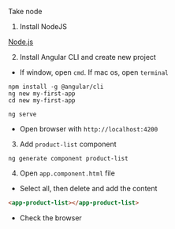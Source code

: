 Take node

1. Install NodeJS

[Node.js](https://nodejs.org/en/)

2. Install Angular CLI and create new project

- If window, open `cmd`. If mac os, open `terminal`

```
npm install -g @angular/cli
ng new my-first-app
cd new my-first-app

ng serve
```

- Open browser with `http://localhost:4200`

3. Add `product-list` component

```
ng generate component product-list
```

4. Open `app.component.html` file

- Select all, then delete and add the content

```html
<app-product-list></app-product-list>
```
- Check the browser